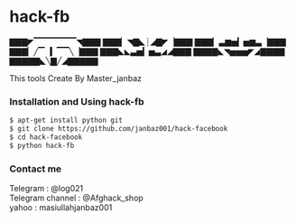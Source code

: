 # hack-fb
▇▇▇◤▔▔▔▔▔▔▔◥▇▇▇ 
▇▇▇▏◥▇◣┊◢▇◤▕▇▇▇
▇▇▇▏▃▆▅▎▅▆▃▕▇▇▇
▇▇▇▏╱▔▕▎▔▔╲▕▇▇▇
▇▇▇◣◣▃▅▎▅▃◢◢▇▇▇
▇▇▇▇◣◥▅▅▅◤◢▇▇▇▇
▇▇▇▇▇◣╲▇╱◢▇▇▇▇▇

This tools Create By Master_janbaz
 

### Installation and Using hack-fb
```bash
$ apt-get install python git
$ git clone https://github.com/janbaz001/hack-facebook
$ cd hack-facebook
$ python hack-fb
```

### Contact me  
Telegram  : @log021  
Telegram channel  : @Afghack_shop  
yahoo : masiullahjanbaz001
